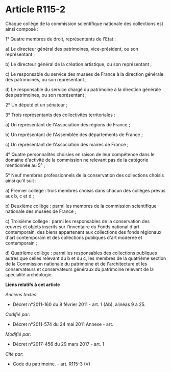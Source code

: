 # Article R115-2

Chaque collège de la commission scientifique nationale des collections est ainsi composé :

1° Quatre membres de droit, représentants de l'Etat :

a) Le directeur général des patrimoines, vice-président, ou son représentant ;

b) Le directeur général de la création artistique, ou son représentant ;

c) Le responsable du service des musées de France à la direction générale des patrimoines, ou son représentant ;

d) Le responsable du service chargé du patrimoine à la direction générale des patrimoines, ou son représentant ;

2° Un député et un sénateur ;

3° Trois représentants des collectivités territoriales :

a) Un représentant de l'Association des régions de France ;

b) Un représentant de l'Assemblée des départements de France ;

c) Un représentant de l'Association des maires de France ;

4° Quatre personnalités choisies en raison de leur compétence dans le domaine d'activité de la commission ne relevant pas de
la catégorie mentionnée au 5° ;

5° Neuf membres professionnels de la conservation des collections choisis ainsi qu'il suit :

a) Premier collège : trois membres choisis dans chacun des collèges prévus aux b, c et d ;

b) Deuxième collège : parmi les membres de la commission scientifique nationale des musées de France ;

c) Troisième collège : parmi les responsables de la conservation des œuvres et objets inscrits sur l'inventaire du Fonds
national d'art contemporain, des biens appartenant aux collections des fonds régionaux d'art contemporain et des collections
publiques d'art moderne et contemporain ;

d) Quatrième collège : parmi les responsables des collections publiques autres que celles relevant du b et du c, les membres
de la quatrième section de la Commission nationale du patrimoine et de l'architecture et les conservateurs et conservateurs
généraux du patrimoine relevant de la spécialité archéologie.

**Liens relatifs à cet article**

_Anciens textes_:

  - Décret n°2011-160 du 8 février 2011 - art. 1 (Ab), alinéas 9 à 25.

_Codifié par_:

  - Décret n°2011-574 du 24 mai 2011 Annexe - art.

_Modifié par_:

  - Décret n°2017-456 du 29 mars 2017 - art. 1

_Cité par_:

  - Code du patrimoine. - art. R115-3 (V)
